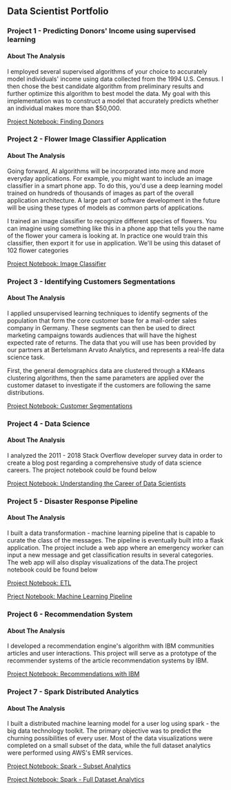 ## Data Scientist Portfolio

### Project 1 - Predicting Donors' Income using supervised learning

#### About The Analysis

I employed several supervised algorithms of your choice to accurately model individuals' income using data collected from the 1994 U.S. Census. I then chose the best candidate algorithm from preliminary results and further optimize this algorithm to best model the data. My goal with this implementation was to construct a model that accurately predicts whether an individual makes more than $50,000. 

[Project Notebook: Finding Donors](https://github.com/2series/Data-Scientist-Portfolio/blob/master/Project%201%20-%20Finding%20Donars/finding_donors.ipynb)


### Project 2 - Flower Image Classifier Application

#### About The Analysis

Going forward, AI algorithms will be incorporated into more and more everyday applications. For example, you might want to include an image classifier in a smart phone app. To do this, you'd use a deep learning model trained on hundreds of thousands of images as part of the overall application architecture. A large part of software development in the future will be using these types of models as common parts of applications.

I trained an image classifier to recognize different species of flowers. You can imagine using something like this in a phone app that tells you the name of the flower your camera is looking at. In practice one would train this classifier, then export it for use in application. We'll be using this dataset of 102 flower categories

[Project Notebook: Image Classifier](https://github.com/2series/Data-Scientist-Portfolio/blob/master/Project%202%20-%20Image%20Classifier%20Application/Image%20Classifier%20Project.ipynb)

### Project 3 - Identifying Customers Segmentations

#### About The Analysis

I applied unsupervised learning techniques to identify segments of the population that form the core customer base for a mail-order sales company in Germany. These segments can then be used to direct marketing campaigns towards audiences that will have the highest expected rate of returns. The data that you will use has been provided by our partners at Bertelsmann Arvato Analytics, and represents a real-life data science task.

First, the general demographics data are clustered through a KMeans clustering algorithms, then the same parameters are applied over the customer dataset to investigate if the customers are following the same distributions.

[Project Notebook: Customer Segmentations](https://github.com/2series/Data-Scientist-Portfolio/blob/master/Project%203%20-%20Identify%20Customer%20Segementation/Identify_Customer_Segments.ipynb)

### Project 4 - Data Science

#### About The Analysis

I analyzed the 2011 - 2018 Stack Overflow developer survey data in order to create a blog post regarding a comprehensive study of data science careers. The project notebook could be found below

[Project Notebook: Understanding the Career of Data Scientists](https://github.com/2series/Data-Scientist-Portfolio/blob/master/Project%204%20-%20Data%20Science%20Blog/Understanding%20the%20Career%20of%20Data%20Scientists.ipynb) 

### Project 5 - Disaster Response Pipeline

#### About The Analysis

I built a data transformation - machine learning pipeline that is capable to curate the class of the messages. The pipeline is eventually built into a flask application. The project include a web app where an emergency worker can input a new message and get classification results in several categories. The web app will also display visualizations of the data.The project notebook could be found below

[Project Notebook: ETL](https://github.com/2series/Data-Scientist-Portfolio/blob/master/Project%205%20-%20Disaster%20Response%20Pipeline/ETL%20Pipeline%20Preparation.ipynb)

[Prject Notebook: Machine Learning Pipeline](https://github.com/2series/Data-Scientist-Portfolio/blob/master/Project%205%20-%20Disaster%20Response%20Pipeline/ML%20Pipeline%20Preparation.ipynb)

### Project 6 - Recommendation System

#### About The Analysis

I developed a recommendation engine's algorithm with IBM communities articles and user interactions. This project will serve as a prototype of the recommender systems of the article recommendation systems by IBM.

[Project Notebook: Recommendations with IBM](https://github.com/2series/Data-Scientist-Portfolio/blob/master/Project%206%20-%20Reccomendation%20System/Recommendations_with_IBM.ipynb)

### Project 7 - Spark Distributed Analytics

#### About The Analysis

I built a distributed machine learning model for a user log using spark - the big data technology toolkit. The primary objective was to predict the churning possibilities of every user. Most of the data visualizations were completed on a small subset of the data, while the full dataset analytics were performed using AWS's EMR services.

[Project Notebook: Spark - Subset Analytics](https://github.com/2series/Data-Scientist-Portfolio/blob/master/Capstone%20Project/Spark%20-%20Subset%20Analytics.ipynb)

[Project Notebook: Spark - Full Dataset Analytics](https://github.com/2series/Data-Scientist-Portfolio/blob/master/Capstone%20Project/Spark%20-%20Full%20Dataset.ipynb)

